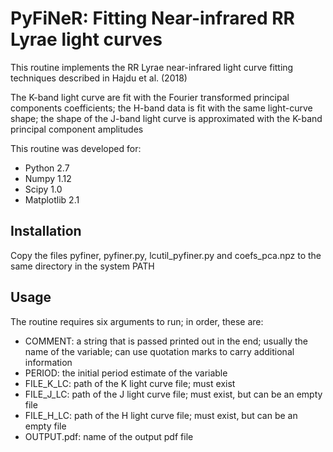 # PyFiNeR: Fitting Near-infrared RR Lyrae light curves

 This routine implements the RR Lyrae near-infrared light curve fitting techniques described in Hajdu et al. (2018)

 The K-band light curve are fit with the Fourier transformed principal components coefficients; the H-band data is fit with the same light-curve shape; the shape of the J-band light curve is approximated with the K-band principal component amplitudes

 This routine was developed for:
 - Python 2.7
 - Numpy 1.12
 - Scipy 1.0
 - Matplotlib 2.1

## Installation

 Copy the files pyfiner, pyfiner.py, lcutil_pyfiner.py and coefs_pca.npz to the same directory in the system PATH

## Usage

 The routine requires six arguments to run; in order, these are:
 - COMMENT: a string that is passed printed out in the end; usually the name of the variable; can use quotation marks to carry additional information
 - PERIOD: the initial period estimate of the variable
 - FILE_K_LC: path of the K light curve file; must exist
 - FILE_J_LC: path of the J light curve file; must exist, but can be an empty file
 - FILE_H_LC: path of the H light curve file; must exist, but can be an empty file
 - OUTPUT.pdf: name of the output pdf file
